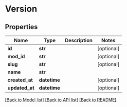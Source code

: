 # Version

## Properties
Name | Type | Description | Notes
------------ | ------------- | ------------- | -------------
**id** | **str** |  | [optional] 
**mod_id** | **str** |  | [optional] 
**slug** | **str** |  | [optional] 
**name** | **str** |  | 
**created_at** | **datetime** |  | [optional] 
**updated_at** | **datetime** |  | [optional] 

[[Back to Model list]](../README.md#documentation-for-models) [[Back to API list]](../README.md#documentation-for-api-endpoints) [[Back to README]](../README.md)


